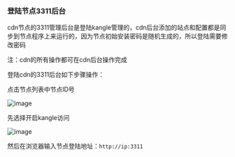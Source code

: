 ### 登陆节点3311后台

cdn节点的3311管理后台是登陆kangle管理的，cdn后台添加的站点和配置都是同步到节点程序上来运行的，因为节点初始安装密码是随机生成的，所以登陆需要修改密码

注：cdn的所有操作都可在cdn后台操作完成

登陆cdn的3311后台如下步骤操作：

点击节点列表中节点ID号

![image](https://user-images.githubusercontent.com/90588289/135235446-68a55245-7c62-4dc5-a7db-7cb4b1e3e371.png)

先选择开启kangle访问

![image](https://user-images.githubusercontent.com/90588289/135240519-1860d4c1-e995-4dfe-a532-a8b1e9ecd210.png)

然后在浏览器输入节点登陆地址：```http://ip:3311```
